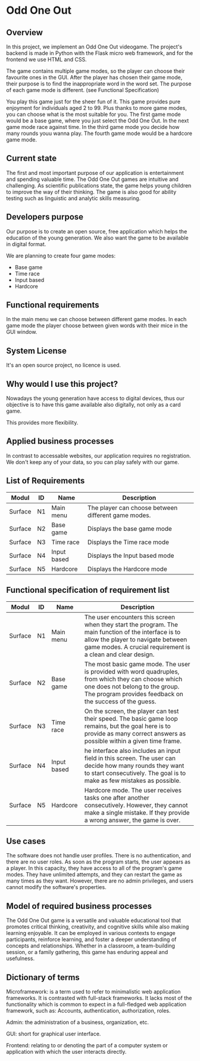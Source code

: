 # Odd One Out

## Overview
In this project, we implement an Odd One Out videogame.
The project's backend is made in Python with the Flask micro web framework, and for the frontend we use HTML and CSS.

The game contains multiple game modes, so the player can choose their favourite ones in the GUI.
After the player has chosen their game mode, their purpose is to find the inappropriate word in the word set.
The purpose of each game mode is different. (see Functional Specification)

You play this game just for the sheer fun of it. This game provides pure enjoyment for individuals aged 2 to 99.
Plus thanks to more game modes, you can choose what is the most suitable for you.
The first game mode would be a base game, where you just select the Odd One Out.
In the next game mode race against time.
In the third game mode you decide how many rounds youu wanna play.
The fourth game mode would be a hardcore game mode.

## Current state
The first and most important purpose of our application is entertainment and spending valuable time. The Odd One Out games are intuitive and
challenging. As scientific publications state, the game helps young children to improve the way of their thinking.
The game is also good for ability testing such as linguistic and analytic skills measuring.

## Developers purpose
Our purpose is to create an open source, free application which helps the education of the young generation.
We also want the game to be available in digital format.

We are planning to create four game modes:
- Base game
- Time race
- Input based
- Hardcore

## Functional requirements
In the main menu we can choose between different game modes.
In each game mode the player choose between given words with their mice in the GUI window.

## System License
It's an open source project, no licence is used.

## Why would I use this project?
Nowadays the young generation have access to digital devices, thus our objective is to have this game available also digitally, not only as a card game.

This provides more flexibility.

## Applied business processes
In contrast to accessable websites, our application requires no registration.
We don't keep any of your data, so you can play safely with our game.

## List of Requirements

| Modul   | ID   | Name       | Description |
| ------- | ---- | ---------- | ----------- |
| Surface | N1   | Main menu  |  The player can choose between different game modes.  |
| Surface | N2   | Base game  | Displays the base game mode |
| Surface | N3   | Time race  |  Displays the Time race mode |
| Surface | N4   | Input based| Displays the Input based mode  |
| Surface | N5   | Hardcore   |   Displays the Hardcore mode  |

## Functional specification of requirement list

| Modul   | ID   | Name       | Description |
| ------- | ---- | ---------- | ----------- |
| Surface | N1   | Main menu  |  The user encounters this screen when they start the program. The main function of the interface is to allow the player to navigate between game modes. A crucial requirement is a clean and clear design.  |
| Surface | N2   | Base game  | The most basic game mode. The user is provided with word quadruples, from which they can choose which one does not belong to the group. The program provides feedback on the success of the guess. |
| Surface | N3   | Time race  |  On the screen, the player can test their speed. The basic game loop remains, but the goal here is to provide as many correct answers as possible within a given time frame. |
| Surface | N4   | Input based| he interface also includes an input field in this screen. The user can decide how many rounds they want to start consecutively. The goal is to make as few mistakes as possible.  |
| Surface | N5   | Hardcore   |   Hardcore mode. The user receives tasks one after another consecutively. However, they cannot make a single mistake. If they provide a wrong answer, the game is over.  |


## Use cases

The software does not handle user profiles. There is no authentication, and there are no user roles. As soon as the program starts, the user appears as a player. In this capacity, they have access to all of the program's game modes. They have unlimited attempts, and they can restart the game as many times as they want. However, there are no admin privileges, and users cannot modify the software's properties.

## Model of required business processes

The Odd One Out game is a versatile and valuable educational tool that promotes critical thinking, creativity, and cognitive skills while also making learning enjoyable. It can be employed in various contexts to engage participants, reinforce learning, and foster a deeper understanding of concepts and relationships. Whether in a classroom, a team-building session, or a family gathering, this game has enduring appeal and usefulness.

## Dictionary of terms

Microframework: is a term used to refer to minimalistic web application frameworks. It is contrasted with full-stack frameworks. It lacks most of the functionality which is common to expect in a full-fledged web application framework, such as: Accounts, authentication, authorization, roles.

Admin: the administration of a business, organization, etc.

GUI: short for graphical user interface.

Frontend: relating to or denoting the part of a computer system or application with which the user interacts directly.